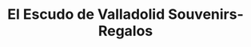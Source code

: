 ---
title: "El Escudo de Valladolid Souvenirs-Regalos"
url: /valladolid/el-escudo-de-valladolid-souvenirs-regalos/
shop: Andenken
---